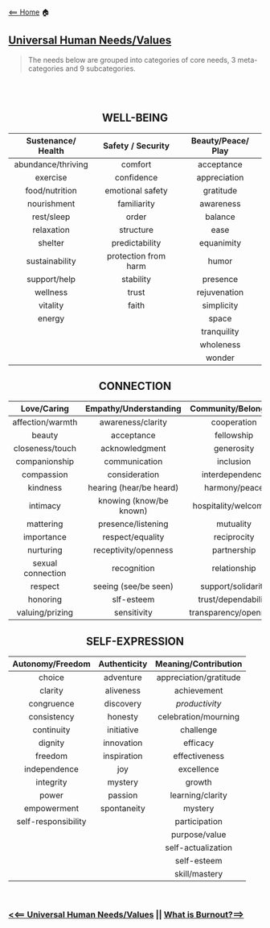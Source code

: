 [<== Home](README.md) 🏠

## [Universal Human Needs/Values](https://www.mediateyourlife.com/wp-content/uploads/2015/10/Needs.pdf)
> The needs below are grouped into categories of core needs, 3 meta-categories and 9
subcategories.

  <br>
  <br>

<div align="center">
  
  <h2> WELL-BEING </h2>

    
 
    
|**Sustenance/ Health**|**Safety / Security**|**Beauty/Peace/ Play**| 
|:-:|:-:|:-:|
| abundance/thriving|comfort|acceptance|
|exercise|confidence|appreciation|
|food/nutrition|emotional safety|gratitude|
|nourishment|familiarity|awareness|
|rest/sleep|order|balance|
|relaxation|structure|ease|
|shelter|predictability|equanimity|
|sustainability|protection from harm|humor|
|support/help|stability|presence|
|wellness|trust|rejuvenation|
|vitality|faith|simplicity|
|energy|   |space|
|   |   |tranquility|
|   |   |wholeness|
|   |   |wonder|

<div align="center">
  
<h2> CONNECTION </h2>
  
|**Love/Caring**|**Empathy/Understanding**|**Community/Belonging**| 
|:-:|:-:|:-:| 
|affection/warmth|awareness/clarity|cooperation|  
|beauty|acceptance|fellowship|  
|closeness/touch|acknowledgment|generosity|  
|companionship|communication|inclusion|  
|compassion|consideration|interdependence| 
|kindness|hearing (hear/be heard)|harmony/peace|  
|intimacy|knowing (know/be known)|hospitality/welcoming|  
|mattering|presence/listening|mutuality|  
|importance|respect/equality|reciprocity|  
|nurturing|receptivity/openness|partnership|  
|sexual connection|recognition|relationship|  
|respect|seeing (see/be seen)|support/solidarity|  
|honoring|slf-esteem|trust/dependability|  
|valuing/prizing|sensitivity|transparency/openness|  

</div>
  
  <h2> SELF-EXPRESSION </h2>
  
|**Autonomy/Freedom**|**Authenticity**|**Meaning/Contribution**| 
|:-:|:-:|:-:| 
|choice|adventure|appreciation/gratitude|  
|clarity|aliveness|achievement|  
|congruence|discovery|*productivity*|  
|consistency|honesty|celebration/mourning|  
|continuity|initiative|challenge| 
|dignity|innovation|efficacy|  
|freedom|inspiration|effectiveness|  
|independence|joy|excellence|  
|integrity|mystery|growth|  
|power|passion|learning/clarity|  
|empowerment|spontaneity|mystery|  
|self-responsibility|   |participation|
|||purpose/value|
|||self-actualization|
|||self-esteem|
|||skill/mastery|
  
  
 </div>

<br>


###  [<<== Universal Human Needs/Values](needs.md) || [What is Burnout?==>](whatIsBurnout.md)

